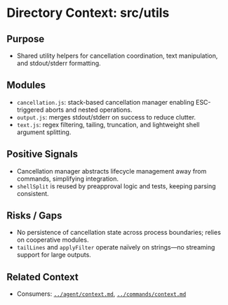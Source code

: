 # Directory Context: src/utils

## Purpose
- Shared utility helpers for cancellation coordination, text manipulation, and stdout/stderr formatting.

## Modules
- `cancellation.js`: stack-based cancellation manager enabling ESC-triggered aborts and nested operations.
- `output.js`: merges stdout/stderr on success to reduce clutter.
- `text.js`: regex filtering, tailing, truncation, and lightweight shell argument splitting.

## Positive Signals
- Cancellation manager abstracts lifecycle management away from commands, simplifying integration.
- `shellSplit` is reused by preapproval logic and tests, keeping parsing consistent.

## Risks / Gaps
- No persistence of cancellation state across process boundaries; relies on cooperative modules.
- `tailLines` and `applyFilter` operate naïvely on strings—no streaming support for large outputs.

## Related Context
- Consumers: [`../agent/context.md`](../agent/context.md), [`../commands/context.md`](../commands/context.md)
